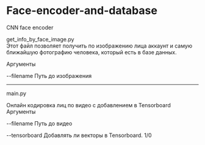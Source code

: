 # Face-encoder-and-database
CNN face encoder


get_info_by_face_image.py  
Этот файл позволяет получить по изображению лица аккаунт и самую ближайшую фотографию человека, который есть в базе данных.  

Аргументы  

--filename  Путь до изображения  


 ---
  
main.py  

Онлайн кодировка лиц по видео с добавлением в Tensorboard  
Аргументы   

--filename    Путь до видео  

--tensorboard  Добавлять ли векторы в Tensorboard. 1/0  

